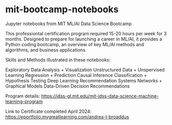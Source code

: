 # mit-bootcamp-notebooks
Jupyter notebooks from MIT ML/AI Data Science Bootcamp

This professiontal certification program required 15-20 hours per week for 3 months. Designed to prepare for launching a career in ML/AI, it provides a Python coding bootcamp, an overview of key ML/AI methods and algorithms, and business applications.

Skills and Methods illustrated in these notebooks:

Exploratory Data Analysis + Visualization
Unstructured Data + Unspervised Learning
Regression + Prediction
Causal Inference
Classification + Hypothesis Testing
Deep Learning
Recommendation Systems
Networks + Graphical Models
Data-Driven Decision Recommendations

Program details: https://idss-gl.mit.edu/mit-idss-data-science-machine-learning-program

Link to Certificate completed April 2024:  https://eportfolio.mygreatlearning.com/andrea-l-broaddus
